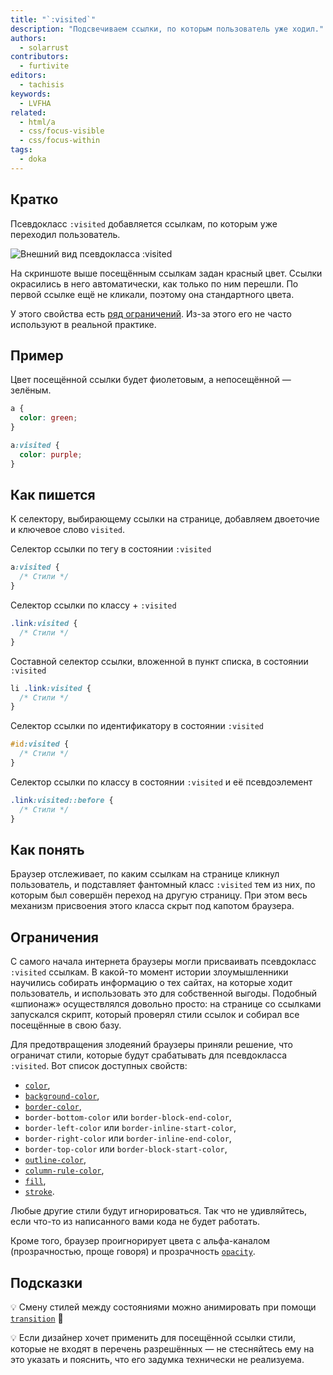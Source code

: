 ```yaml
---
title: "`:visited`"
description: "Подсвечиваем ссылки, по которым пользователь уже ходил."
authors:
  - solarrust
contributors:
  - furtivite
editors:
  - tachisis
keywords:
  - LVFHA
related:
  - html/a
  - css/focus-visible
  - css/focus-within
tags:
  - doka
---
```


## Кратко

Псевдокласс `:visited` добавляется ссылкам, по которым уже переходил пользователь.

![Внешний вид псевдокласса :visited](images/visited.png)

На скриншоте выше посещённым ссылкам задан красный цвет. Ссылки окрасились в него автоматически, как только по ним перешли. По первой ссылке ещё не кликали, поэтому она стандартного цвета.

У этого свойства есть [ряд ограничений](#limits). Из-за этого его не часто используют в реальной практике.

## Пример

Цвет посещённой ссылки будет фиолетовым, а непосещённой — зелёным.

```css
a {
  color: green;
}

a:visited {
  color: purple;
}
```

## Как пишется

К селектору, выбирающему ссылки на странице, добавляем двоеточие и ключевое слово `visited`.

Селектор ссылки по тегу в состоянии `:visited`

```css
a:visited {
  /* Стили */
}
```

Селектор ссылки по классу + `:visited`

```css
.link:visited {
  /* Стили */
}
```

Составной селектор ссылки, вложенной в пункт списка, в состоянии `:visited`

```css
li .link:visited {
  /* Стили */
}
```

Селектор ссылки по идентификатору в состоянии `:visited`

```css
#id:visited {
  /* Стили */
}
```

Селектор ссылки по классу в состоянии `:visited` и её псевдоэлемент

```css
.link:visited::before {
  /* Стили */
}
```

## Как понять

Браузер отслеживает, по каким ссылкам на странице кликнул пользователь, и подставляет фантомный класс `:visited` тем из них, по которым был совершён переход на другую страницу. При этом весь механизм присвоения этого класса скрыт под капотом браузера.

<a name="limits"></a>

## Ограничения

С самого начала интернета браузеры могли присваивать псевдокласс `:visited` ссылкам. В какой-то момент истории злоумышленники научились собирать информацию о тех сайтах, на которые ходит пользователь, и использовать это для собственной выгоды. Подобный «шпионаж» осуществлялся довольно просто: на странице со ссылками запускался скрипт, который проверял стили ссылок и собирал все посещённые в свою базу.

Для предотвращения злодеяний браузеры приняли решение, что ограничат стили, которые будут срабатывать для псевдокласса `:visited`. Вот список доступных свойств:

- [`color`](/css/color/),
- [`background-color`](/css/background-color/),
- [`border-color`](/css/border-color/),
- `border-bottom-color` или `border-block-end-color`,
- `border-left-color` или `border-inline-start-color`,
- `border-right-color` или `border-inline-end-color`,
- `border-top-color` или `border-block-start-color`,
- [`outline-color`](/css/outline-color/),
- [`column-rule-color`](/css/column-rule-color/),
- [`fill`](/css/fill/),
- [`stroke`](/css/stroke/).

Любые другие стили будут игнорироваться. Так что не удивляйтесь, если что-то из написанного вами кода не будет работать.

Кроме того, браузер проигнорирует цвета с альфа-каналом (прозрачностью, проще говоря) и прозрачность [`opacity`](/css/opacity/).

## Подсказки

💡 Смену стилей между состояниями можно анимировать при помощи [`transition`](/css/transition/) 🎉

💡 Если дизайнер хочет применить для посещённой ссылки стили, которые не входят в перечень разрешённых — не стесняйтесь ему на это указать и пояснить, что его задумка технически не реализуема.

